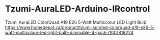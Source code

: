 # Tzumi-AuraLED-Arduino-IRcontrol
Tzumi AuraLED ColorQuad A19 E26 5-Watt Multicolour LED Light Bulb
https://www.homedepot.ca/product/tzumi-auraled-colorquad-a19-e26-5-watt-multicolour-led-light-bulb-dimmable-4-pack-/1001819224
